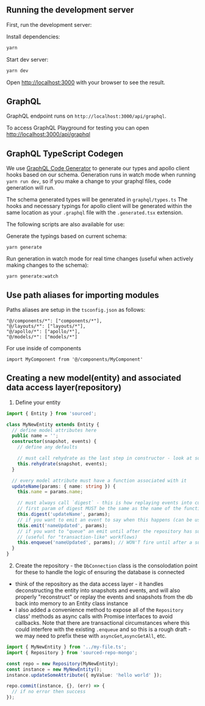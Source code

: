 ## Running the development server

First, run the development server:

Install dependencies:

```bash
yarn
```

Start dev server:

```bash
yarn dev
```

Open [http://localhost:3000](http://localhost:3000) with your browser to see the result.

## GraphQL

GraphQL endpoint runs on `http://localhost:3000/api/graphql`.

To access GraphQL Playground for testing you can open [http://localhost:3000/api/graphql](http://localhost:3000/api/graphql)

## GraphQL TypeScript Codegen

We use [GraphQL Code Generator](https://www.google.com) to generate our types and apollo client hooks based on our schema. Generation runs in watch mode when running `yarn run dev`, so if you make a change to your graphql files, code generation will run.

The schema generated types will be generated in `graphql/types.ts`
The hooks and necessary typings for apollo client will be generated within the same location as your `.graphql` file with the `.generated.tsx` extension.

The following scripts are also available for use:

Generate the typings based on current schema:

```
yarn generate
```

Run generation in watch mode for real time changes (useful when actively making changes to the schema):

```
yarn generate:watch
```

## Use path aliases for importing modules

Paths aliases are setup in the `tsconfig.json` as follows:

```
"@/components/*": ["components/*"],
"@/layouts/*": ["layouts/*"],
"@/apollo/*": ["apollo/*"],
"@/models/*": ["models/*"]
```

For use inside of components

```
import MyComponent from '@/components/MyComponent'
```

## Creating a new model(entity) and associated data access layer(repository)

1. Define your entity

```ts
import { Entity } from 'sourced';

class MyNewEntity extends Entity {
  // define model attributes here
  public name = '';
  constructor(snapshot, events) {
    // define any defaults

    // must call rehydrate as the last step in constructor - look at sourced code to understand more
    this.rehydrate(snapshot, events);
  }

  // every model attribute must have a function associated with it
  updateName(params: { name: string }) {
    this.name = params.name;

    // must always call `digest` - this is how replaying events into current state works
    // first param of digest MUST be the same as the name of the function
    this.digest('updateName', params);
    // if you want to emit an event to say when this happens (can be useful at times)
    this.emit('nameUpdated', params);
    // if you want to "queue" an emit until after the repository has successfully saved this change you can use "enqueue"
    // (useful for "transaction-like" workflows)
    this.enqueue('nameUpdated', params); // WON'T fire until after a successful `repository.commit(myNewEntityInstance)`
  }
}
```

2. Create the repository - the `DbConnection` class is the consolodation point for these to handle the logic of ensuring the database is connected

- think of the repository as the data access layer - it handles deconstructing the entity into snapshots and events, and will also properly "reconstruct" or replay the events and snapshots from the db back into memory to an Entity class instance
- I also added a convenience method to expose all of the `Repository` class' methods as async calls with Promise interfaces to avoid callbacks. Note that there are transactional circumstances where this could interfere with the existing `.enqueue` and so this is a rough draft - we may need to prefix these with `asyncGet`,`asyncGetAll`, etc.

```ts
import { MyNewEntity } from '../my-file.ts';
import { Repository } from 'sourced-repo-mongo';

const repo = new Repository(MyNewEntity);
const instance = new MyNewEntity();
instance.updateSomeAttribute({ myValue: 'hello world' });

repo.commit(instance, {}, (err) => {
  // if no error then success
});
```
